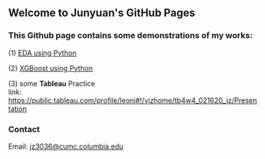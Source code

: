## Welcome to Junyuan's GitHub Pages

### This Github page contains some demonstrations of my works:

(1) [EDA using Python](https://github.com/LeonJun89/Jswebsite/blob/master/Titanic-EDA.ipynb)

(2) [XGBoost using Python](https://github.com/LeonJun89/Jswebsite/blob/master/Titanic-XGB.ipynb)

(3) some __Tableau__ Practice \
link: https://public.tableau.com/profile/leonj#!/vizhome/tb4w4_021620_jz/Presentation


### Contact
Email: jz3036@cumc.columbia.edu


